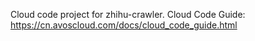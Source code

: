 Cloud code project for zhihu-crawler. Cloud Code Guide: https://cn.avoscloud.com/docs/cloud_code_guide.html